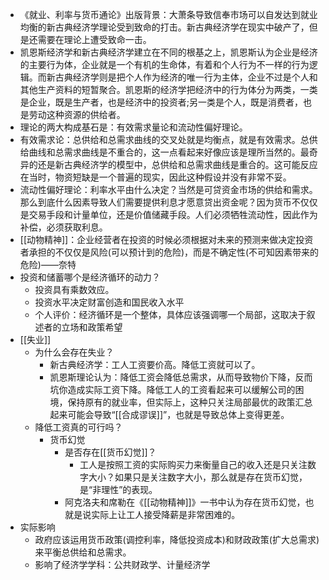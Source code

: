 - 《就业、利率与货币通论》出版背景：大萧条导致信奉市场可以自发达到就业均衡的新古典经济学理论受到致命的打击。新古典经济学在现实中破产了，但是还需要在理论上遭受致命一击。
- 凯恩斯经济学和新古典经济学建立在不同的根基之上，凯恩斯认为企业是经济的主要行为体，企业就是一个有机的生命体，有着和个人行为不一样的行为逻辑。而新古典经济学则是把个人作为经济的唯一行为主体，企业不过是个人和其他生产资料的短暂聚合。凯恩斯的经济学把经济中的行为体分为两类，一类是企业，既是生产者，也是经济中的投资者;另一类是个人，既是消费者，也是劳动这种资源的供给者。
- 理论的两大构成基石是：有效需求量论和流动性偏好理论。
- 有效需求论：总供给和总需求曲线的交叉处就是均衡点，就是有效需求。总供给曲线和总需求曲线是不重合的，这一点看起来好像应该是理所当然的。最奇异的还是新古典经济学的模型中，总供给和总需求曲线是重合的。这可能反应在当时，物资短缺是一个普遍的现实，因此这种假设并没有非常不妥。
- 流动性偏好理论：利率水平由什么决定？当然是可贷资金市场的供给和需求。那么到底什么因素导致人们需要提供利息才愿意贷出资金呢？因为货币不仅仅是交易手段和计量单位，还是价值储藏手段。人们必须牺牲流动性，因此作为补偿，必须获取利息。
-  [[动物精神]]：企业经营者在投资的时候必须根据对未来的预测来做决定投资者承担的不仅仅是风险(可以预计到的危险)，而是不确定性(不可知因素带来的危险)——奈特
- 投资和储蓄哪个是经济循环的动力？
    - 投资具有乘数效应。
    - 投资水平决定财富创造和国民收入水平
    - 个人评价：经济循环是一个整体，具体应该强调哪一个局部，这取决于叙述者的立场和政策希望
- [[失业]]
    - 为什么会存在失业？
        - 新古典经济学：工人工资要价高。降低工资就可以了。
        - 凯恩斯理论认为：降低工资会降低总需求，从而导致物价下降，反而坑你造成实际工资下降。降低工人的工资看起来可以缓解公司的困境，保持原有的就业率，但实际上，这种只关注局部最优的政策汇总起来可能会导致“[[合成谬误]]”，也就是导致总体上变得更差。
    - 降低工资真的可行吗？
        - 货币幻觉
            - 是否存在[[货币幻觉]]？
                - 工人是按照工资的实际购买力来衡量自己的收入还是只关注数字大小？如果只是关注数字大小，那么就是存在货币幻觉，是“非理性”的表现。
            -  阿克洛夫和席勒在《[[动物精神]]》一书中认为存在货币幻觉，也就是说实际上让工人接受降薪是非常困难的。
-  实际影响
    - 政府应该运用货币政策(调控利率，降低投资成本)和财政政策(扩大总需求)来平衡总供给和总需求。
    - 影响了经济学学科：公共财政学、计量经济学
